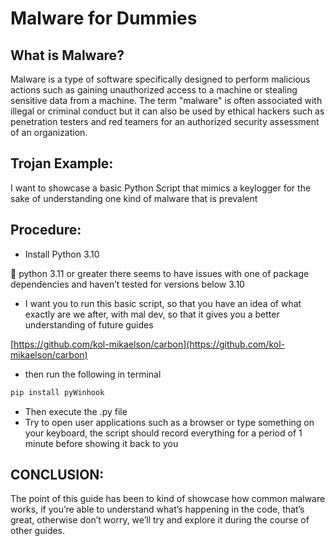 # Malware for Dummies



## What is Malware?

Malware is a type of software specifically designed to perform malicious actions such as gaining unauthorized access to a machine or stealing sensitive data from a machine. The term "malware" is often associated with illegal or criminal conduct but it can also be used by ethical hackers such as penetration testers and red teamers for an authorized security assessment of an organization.

## Trojan Example:

I want to showcase a basic Python Script that mimics a keylogger for the sake of understanding one kind of malware that is prevalent

## Procedure:

* Install Python 3.10

🚨 python 3.11 or greater there seems to have issues with one of package dependencies and haven’t tested for versions below 3.10

* I want you to run this basic script, so that you have an idea of what exactly are we after, with mal dev, so that it gives you a better understanding of future guides

[https://github.com/kol-mikaelson/carbon](https://github.com/kol-mikaelson/carbon)

* then run the following in terminal

```python
pip install pyWinhook
```

* Then execute the .py file
* Try to open user applications such as a browser or type something on your keyboard, the script should record everything for a period of 1 minute before showing it back to you

## CONCLUSION:

The point of this guide has been to kind of showcase how common malware works, if you’re able to understand what’s happening in the code, that’s great, otherwise don’t worry, we’ll try and explore it during the course of other guides.
